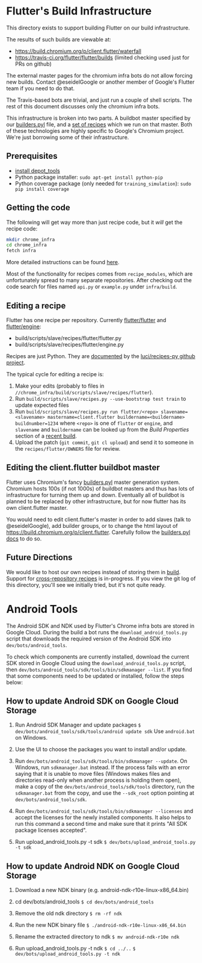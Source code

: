 # Flutter's Build Infrastructure

This directory exists to support building Flutter on our build infrastructure.

The results of such builds are viewable at:
* https://build.chromium.org/p/client.flutter/waterfall
* https://travis-ci.org/flutter/flutter/builds (limited checking used just for PRs on github)

The external master pages for the chromium infra bots do not allow
forcing new builds. Contact @eseidelGoogle or another member of
Google's Flutter team if you need to do that.

The Travis-based bots are trivial, and just run a couple of shell
scripts. The rest of this document discusses only the chromium infra
bots.

This infrastructure is broken into two parts. A buildbot master specified by our
[builders.pyl](https://chromium.googlesource.com/chromium/tools/build.git/+/master/masters/master.client.flutter/builders.pyl)
file, and a [set of
recipes](https://chromium.googlesource.com/chromium/tools/build.git/+/master/scripts/slave/recipes/flutter)
which we run on that master.  Both of these technologies are highly specific to
Google's Chromium project. We're just borrowing some of their infrastructure.

## Prerequisites

- [install depot_tools](http://www.chromium.org/developers/how-tos/install-depot-tools)
- Python package installer: `sudo apt-get install python-pip`
- Python coverage package (only needed for `training_simulation`): `sudo pip install coverage`

## Getting the code

The following will get way more than just recipe code, but it _will_ get the recipe code:

```bash
mkdir chrome_infra
cd chrome_infra
fetch infra
```

More detailed instructions can be found [here](https://chromium.googlesource.com/infra/infra/+/master/doc/source.md).

Most of the functionality for recipes comes from `recipe_modules`, which are
unfortunately spread to many separate repositories.  After checking out the code
search for files named `api.py` or `example.py` under `infra/build`.

## Editing a recipe

Flutter has one recipe per repository. Currently
[flutter/flutter](https://chromium.googlesource.com/chromium/tools/build.git/+/master/scripts/slave/recipes/flutter/flutter.py)
and
[flutter/engine](https://chromium.googlesource.com/chromium/tools/build.git/+/master/scripts/slave/recipes/flutter/engine.py):

- build/scripts/slave/recipes/flutter/flutter.py
- build/scripts/slave/recipes/flutter/engine.py

Recipes are just Python.  They are
[documented](https://github.com/luci/recipes-py/blob/master/doc/user_guide.md)
by the [luci/recipes-py github project](https://github.com/luci/recipes-py).

The typical cycle for editing a recipe is:

1. Make your edits (probably to files in
   `//chrome_infra/build/scripts/slave/recipes/flutter`).
2. Run `build/scripts/slave/recipes.py --use-bootstrap test train` to
   update expected files
3. Run `build/scripts/slave/recipes.py run flutter/<repo> slavename=<slavename>
   mastername=client.flutter buildername=<buildername> buildnumber=1234` where `<repo>` is one
   of `flutter` or `engine`, and `slavename` and `buildername` can be looked up
   from the *Build Properties* section of a [recent
   build](https://build.chromium.org/p/client.flutter/one_line_per_build).
4. Upload the patch (`git commit`, `git cl upload`) and send it to someone in
   the `recipes/flutter/OWNERS` file for review.

## Editing the client.flutter buildbot master

Flutter uses Chromium's fancy
[builders.pyl](https://chromium.googlesource.com/infra/infra/+/master/doc/users/services/buildbot/builders.pyl.md)
master generation system.  Chromium hosts 100s (if not 1000s) of buildbot
masters and thus has lots of infrastructure for turning them up and down.
Eventually all of buildbot is planned to be replaced by other infrastructure,
but for now flutter has its own client.flutter master.

You would need to edit client.flutter's master in order to add slaves (talk to
@eseidelGoogle), add builder groups, or to change the html layout of
https://build.chromium.org/p/client.flutter.  Carefully follow the [builders.pyl
docs](https://chromium.googlesource.com/infra/infra/+/master/doc/users/services/buildbot/builders.pyl.md)
to do so.

## Future Directions

We would like to host our own recipes instead of storing them in
[build](https://chromium.googlesource.com/chromium/tools/build.git/+/master/scripts/slave/recipes/flutter).
Support for [cross-repository
recipes](https://github.com/luci/recipes-py/blob/master/doc/cross_repo.md) is
in-progress.  If you view the git log of this directory, you'll see we initially
tried, but it's not quite ready.

# Android Tools

The Android SDK and NDK used by Flutter's Chrome infra bots are stored in Google Cloud. During the build a bot runs the
`download_android_tools.py` script that downloads the required version of the Android SDK into `dev/bots/android_tools`.

To check which components are currently installed, download the current SDK stored in Google Cloud using the
`download_android_tools.py` script, then `dev/bots/android_tools/sdk/tools/bin/sdkmanager --list`. If you find that some
components need to be updated or installed, follow the steps below:

## How to update Android SDK on Google Cloud Storage

1. Run Android SDK Manager and update packages
   `$ dev/bots/android_tools/sdk/tools/android update sdk`
   Use `android.bat` on Windows.

2. Use the UI to choose the packages you want to install and/or update.

3. Run `dev/bots/android_tools/sdk/tools/bin/sdkmanager --update`. On Windows, run `sdkmanager.bat` instead. If the
   process fails with an error saying that it is unable to move files (Windows makes files and directories read-only
   when another process is holding them open), make a copy of the `dev/bots/android_tools/sdk/tools` directory, run
   the `sdkmanager.bat` from the copy, and use the `--sdk_root` option pointing at `dev/bots/android_tools/sdk`.

4. Run `dev/bots/android_tools/sdk/tools/bin/sdkmanager --licenses` and accept the licenses for the newly installed
   components. It also helps to run this command a second time and make sure that it prints "All SDK package licenses
   accepted".

5. Run upload_android_tools.py -t sdk
   `$ dev/bots/upload_android_tools.py -t sdk`

## How to update Android NDK on Google Cloud Storage

1. Download a new NDK binary (e.g. android-ndk-r10e-linux-x86_64.bin)
2. cd dev/bots/android_tools
   `$ cd dev/bots/android_tools`

3. Remove the old ndk directory
   `$ rm -rf ndk`

4. Run the new NDK binary file
   `$ ./android-ndk-r10e-linux-x86_64.bin`

5. Rename the extracted directory to ndk
   `$ mv android-ndk-r10e ndk`

6. Run upload_android_tools.py -t ndk
   `$ cd ../..`
   `$ dev/bots/upload_android_tools.py -t ndk`
